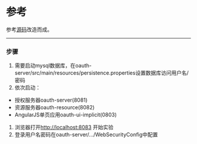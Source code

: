 # 参考

参考[源码](https://github.com/Baeldung/spring-security-oauth)改造而成。

------



### 步骤

1. 需要启动mysql数据库，在oauth-server/src/main/resources/persistence.properties设置数据库访问用户名/密码
2. 依次启动：

- 授权服务器oauth-server(8081)
- 资源服务器oauth-resource(8082)
- AngularJS单页应用oauth-ui-implicit(0803)

1. 浏览器打开[http://localhost:8083](http://localhost:8083/) 开始实验
2. 登录用户名密码在oauth-server/.../WebSecurityConfig中配置